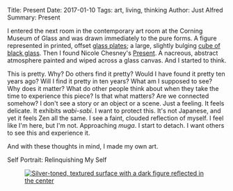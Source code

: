 Title: Present
Date: 2017-01-10
Tags: art, living, thinking
Author: Just Alfred
Summary: Present

I entered the next room in the contemporary art room at the Corning Museum of Glass and was drawn immediately to the pure forms.
A figure represented in printed, offset [glass plates]({static}../images/plates.jpg);
a large, slightly bulging [cube of black glass]({static}../images/black_cube.jpg).
Then I found Nicole Chesney's [Present](http://www.cmog.org/collection/rakow-commission/nicole-chesney).
A nacreous, abstract atmosphere painted and wiped across a glass canvas.
And I started to think.

This is pretty. Why? Do others find it pretty? Would I have found it pretty ten years ago?
Will I find it pretty in ten years? What am I supposed to see? Why does it matter?
What do other people think about when they take the time to experience this piece? Is that what matters?
Are we connected somehow? I don't see a story or an object or a scene. Just a feeling.
It feels delicate. It exhibits *wabi-sabi*. I want to protect this.
It's not Japanese, and yet it feels Zen all the same.
I see a faint, clouded reflection of myself. I feel like I'm here, but I'm not.
Approaching *muga*. I start to detach. I want others to see this and experience it.

And with these thoughts in mind, I made my own art.

Self Portrait: Relinquishing My Self

<figure>
  <a href="{static}../images/self-portrait1.jpg">
    <img src="{static}../images/self-portrait1.jpg" alt="Silver-toned, textured surface with a dark figure reflected in the center">
  </a>
<figure>
